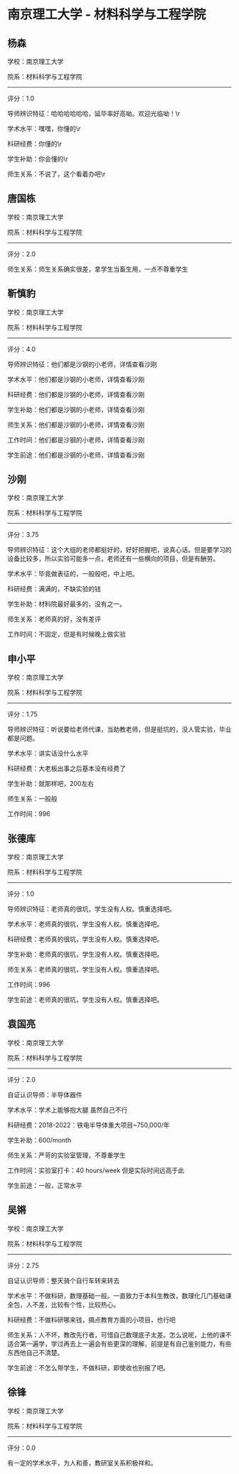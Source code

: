 # 南京理工大学 - 材料科学与工程学院

## 杨森

学校：南京理工大学

院系：材料科学与工程学院

* * *

评分：1.0

导师辨识特征：哈哈哈哈哈哈，延毕率好高呦。欢迎光临呦！\r

学术水平：嘿嘿，你懂的\r

科研经费：你懂的\r

学生补助：你会懂的\r

师生关系：不说了，这个看着办吧\r

## 唐国栋

学校：南京理工大学

院系：材料科学与工程学院

* * *

评分：2.0

师生关系：师生关系确实很差，拿学生当畜生用，一点不尊重学生

## 靳慎豹

学校：南京理工大学

院系：材料科学与工程学院

* * *

评分：4.0

导师辨识特征：他们都是沙钢的小老师，详情查看沙刚

学术水平：他们都是沙钢的小老师，详情查看沙刚

科研经费：他们都是沙钢的小老师，详情查看沙刚

学生补助：他们都是沙钢的小老师，详情查看沙刚

师生关系：他们都是沙钢的小老师，详情查看沙刚

工作时间：他们都是沙钢的小老师，详情查看沙刚

学生前途：他们都是沙钢的小老师，详情查看沙刚

## 沙刚

学校：南京理工大学

院系：材料科学与工程学院

* * *

评分：3.75

导师辨识特征：这个大组的老师都挺好的，好好把握吧，说真心话。但是要学习的设备比较多，所以实验可能多一点，老师还有一些横向的项目，但是有酬劳。

学术水平：毕竟做表征的，一般般吧，中上吧。

科研经费：满满的，不缺实验的钱

学生补助：材料院最好最多的，没有之一。

师生关系：老师真的好，没有差评

工作时间：不固定，但是有时候晚上做实验

## 申小平

学校：南京理工大学

院系：材料科学与工程学院

* * *

评分：1.75

导师辨识特征：听说要给老师代课，当助教老师，但是挺坑的，没人管实验，毕业都是问题。

学术水平：讲实话没什么水平

科研经费：大老板出事之后基本没有经费了

学生补助：就那样吧，200左右

师生关系：一般般

工作时间：996

## 张德库

学校：南京理工大学

院系：材料科学与工程学院

* * *

评分：1.0

导师辨识特征：老师真的很坑，学生没有人权。慎重选择吧。

学术水平：老师真的很坑，学生没有人权。慎重选择吧。

科研经费：老师真的很坑，学生没有人权。慎重选择吧。

学生补助：老师真的很坑，学生没有人权。慎重选择吧。

师生关系：老师真的很坑，学生没有人权。慎重选择吧。

工作时间：996

学生前途：老师真的很坑，学生没有人权。慎重选择吧。

## 袁国亮

学校：南京理工大学

院系：材料科学与工程学院

* * *

评分：2.0

自证认识导师：半导体器件

学术水平：学术上能够抱大腿 虽然自己不行

科研经费：2018-2022：铁电半导体重大项目~750,000/年

学生补助：600/month

师生关系：严苛的实验室管理，不尊重学生

工作时间：实验室打卡：40 hours/week 但是实际时间远高于此

学生前途：一般，正常水平

## 吴锵

学校：南京理工大学

院系：材料科学与工程学院

* * *

评分：2.75

自证认识导师：整天骑个自行车转来转去

学术水平：不做科研，数理基础一般。一直致力于本科生教改，数理化几门基础课全包，人不差，比较有个性，比较热心。

科研经费：不做科研哪来钱，搞点教育方面的小项目，也行吧

师生关系：人不坏，教改先行者，可惜自己数理底子太差。怎么说呢，上他的课不适合第一遍学，学过再去上一遍会有些更深的理解，前提是有自己鉴别能力，有些东西他自己不清楚。

学生前途：不怎么带学生，不做科研，即使收也别报了吧。

## 徐锋

学校：南京理工大学

院系：材料科学与工程学院

* * *

评分：0.0

有一定的学术水平，为人和善，教研室关系积极祥和。